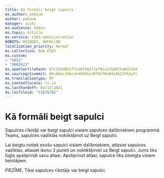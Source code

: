 ```yaml
---
title: Kā formāli beigt sapulci
ms.author: pebaum
author: pebaum
manager: scotv
ms.audience: Admin
ms.topic: article
ms.service: o365-administration
ROBOTS: NOINDEX, NOFOLLOW
localization_priority: Normal
ms.collection: Adm_O365
ms.custom:
- "5852"
- "9002623"
ms.openlocfilehash: 67c33e90b1f7ca9f68af1ef01ce158075a0dc54d
ms.sourcegitcommit: 8bc60ec34bc1e40685e3976576e04a2623f63a7c
ms.translationtype: MT
ms.contentlocale: lv-LV
ms.lasthandoff: 04/15/2021
ms.locfileid: "51825702"
---
```

# <a name="how-to-formally-end-a-meeting"></a>Kā formāli beigt sapulci

Sapulces rīkotāji var beigt sapulci visiem sapulces dalībniekiem  programmā Teams, sapulces vadīklās noklikšķinot uz Beigt sapulci.  

Lai beigtu notiek esošu sapulci visiem dalībniekiem, atlasiet sapulces vadīklas, atlasiet ikonu 3 punkti un noklikšķiniet uz Beigt sapulci. Jums tiks lūgts apstiprināt savu atlasi. Apstiprinot atlasi, sapulce tiks izbeigta visiem lietotājiem.

PIEZĪME. Tikai sapulces rīkotājs var beigt sapulci.